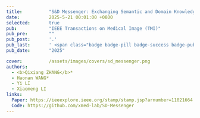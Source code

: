 ```yaml
---
title:          "S&D Messenger: Exchanging Semantic and Domain Knowledge for Generic Semi-Supervised Medical Image Segmentation"
date:           2025-5-21 00:01:00 +0800
selected:       true
pub:            "IEEE Transactions on Medical Image (TMI)"
pub_pre:        ""
pub_post:       '.'
pub_last:       ' <span class="badge badge-pill badge-success badge-publication">Segmentation</span> <span class="badge badge-primary">JCR Q1</span>'
pub_date:       "2025"

cover:          /assets/images/covers/sd_messenger.png
authors:
  - <b>Qixiang ZHANG</b>*
  - Haonan WANG*
  - Yi LI
  - Xiaomeng LI
links:
  Paper: https://ieeexplore.ieee.org/stamp/stamp.jsp?arnumber=11021664
  Code: https://github.com/xmed-lab/SD-Messenger
---
```

